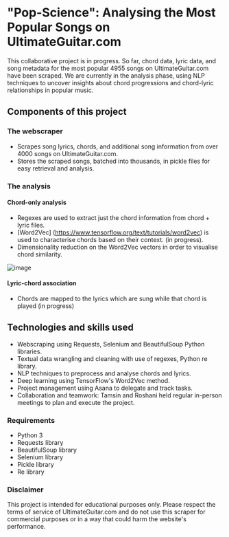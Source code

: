 # "Pop-Science": Analysing the Most Popular Songs on UltimateGuitar.com

This collaborative project is in progress. So far, chord data, lyric data, and song metadata for the most popular 4955 songs on UltimateGuitar.com have been scraped. We are currently in the analysis phase, using NLP techniques to uncover insights about chord progressions and chord-lyric relationships in popular music.

## Components of this project
### The webscraper
* Scrapes song lyrics, chords, and additional song information from over 4000 songs on UltimateGuitar.com.
* Stores the scraped songs, batched into thousands, in pickle files for easy retrieval and analysis.

### The analysis
#### Chord-only analysis
* Regexes are used to extract just the chord information from chord + lyric files.
* [Word2Vec] (https://www.tensorflow.org/text/tutorials/word2vec) is used to characterise chords based on their context. (in progress).
* Dimensionality reduction on the Word2Vec vectors in order to visualise chord similarity.

![image](https://github.com/TamsinHuggins/pop-chord-analysis-ultimateguitar/assets/32196191/f126a7ca-5e09-49dc-ad84-37c6b272e832)



#### Lyric-chord association
* Chords are mapped to the lyrics which are sung while that chord is played (in progress)

## Technologies and skills used
* Webscraping using Requests, Selenium and BeautifulSoup Python libraries.
* Textual data wrangling and cleaning with use of regexes, Python re library.
* NLP techniques to preprocess and analyse chords and lyrics.
* Deep learning using TensorFlow's Word2Vec method.
* Project management using Asana to delegate and track tasks.
* Collaboration and teamwork: Tamsin and Roshani held regular in-person meetings to plan and execute the project.


### Requirements
* Python 3
* Requests library
* BeautifulSoup library
* Selenium library
* Pickle library
* Re library


### Disclaimer
This project is intended for educational purposes only. Please respect the terms of service of UltimateGuitar.com and do not use this scraper for commercial purposes or in a way that could harm the website's performance.
